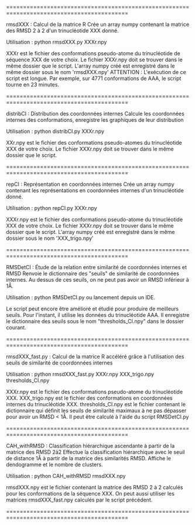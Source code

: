 ==========================================================================================

rmsdXXX : Calcul de la matrice R
Crée un array numpy contenant la matrice des RMSD 2 à 2 d'un trinucléotide XXX donné. 

Utilisation : 
python rmsdXXX.py XXXr.npy

XXXr est le fichier des conformations pseudo-atome du trinucléotide de séquence XXX de votre choix. Le fichier XXXr.npy doit se trouver dans le même dossier que le script. L'array numpy créé est enregistré dans le même dossier sous le nom 'rmsdXXX.npy'
ATTENTION : L'exécution de ce script est longue. Par exemple, sur 4771 conformations de AAA, le script tourne en 23 minutes.

==========================================================================================

distribCI : Distribution des coordonnées internes
Calcule les coordonnées internes des conformations, enregistre les graphiques de leur distribution

Utilisation : 
python distribCI.py XXXr.npy 

XXr.npy est le fichier des conformations pseudo-atomes du trinucléotide XXX de votre choix. Le fichier XXXr.npy doit se trouver dans le même dossier que le script. 

==========================================================================================

repCI : Représentation en coordonnées internes
Crée un array numpy contenant les représentations en coordonnées internes d'un trinucléotide donné. 


Utilisation : 
python repCI.py XXXr.npy

XXXr.npy est le fichier des conformations pseudo-atome du trinucléotide XXX de votre choix. Le fichier XXXr.npy doit se trouver dans le même dossier que le script. L'array numpy créé est enregistré dans le même dossier sous le nom 'XXX_trigo.npy'

==========================================================================================

RMSDetCI : Étude de la relation entre similarité de coordonnées internes et RMSD
Renvoie le dictionnaire des "seuils" de similarité de coordonnées internes. Au dessus de ces seuils, on ne peut pas avoir un RMSD inférieur à 1Å.

Utilisation : 
python RMSDetCI.py ou lancement depuis un IDE. 

Le script peut encore être amélioré et étudié pour produire de meilleurs seuils. Pour l'instant, il utilise les données du trinucléotide AAA. Il enregistre le dictionnaire des seuils sous le nom "thresholds_CI.npy" dans le dossier courant.

==========================================================================================

rmsdXXX_fast.py : Calcul de la matrice R accéléré grâce à l'utilisation des seuils de similarité de coordonnées internes


Utilisation : 
python rmsdXXX_fast.py XXXr.npy XXX_trigo.npy thresholds_CI.npy

XXXr.npy est le fichier des conformations pseudo-atome du trinucléotide XXX.
XXX_trigo.npy est le fichier des conformations en coordonnées internes du trinucléotide XXX.
thresholds_CI.npy est le fichier contenant le dictionnaire qui définit les seuils de similarité maximaux à ne pas dépasser pour avoir un RMSD < 1Å. Il peut être calculé à l'aide du script RMSDetCI.py


==========================================================================================

CAH_withRMSD : Classification hiérarchique ascendante à partir de la matrice des RMSD 2à2
Effectue la classification hiérarchique avec le seuil de distance 1Å à partir de la matrice des similarités RMSD. Affiche le dendogramme et le nombre de clusters. 

Utilisation : 
python CAH_withRMSD rmsdXXX.npy

rmsdXXX.npy est le fichier contenant la matrice des RMSD 2 à 2 calculés pour les conformations de la séquence XXX. On peut aussi utiliser les matrices rmsdXXX_fast.npy calculés par le script précédent.

==========================================================================================
